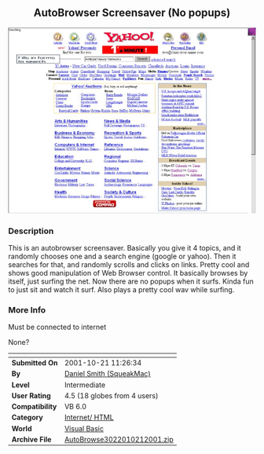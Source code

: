 ﻿<div align="center">

## AutoBrowser Screensaver \(No popups\)

<img src="PIC20011021125407057.jpg">
</div>

### Description

This is an autobrowser screensaver. Basically you give it 4 topics, and it randomly chooses one and a search engine (google or yahoo). Then it searches for that, and randomly scrolls and clicks on links. Pretty cool and shows good manipulation of Web Browser control. It basically browses by itself, just surfing the net. Now there are no popups when it surfs. Kinda fun to just sit and watch it surf. Also plays a pretty cool wav while surfing.
 
### More Info
 
Must be connected to internet

None?


<span>             |<span>
---                |---
**Submitted On**   |2001-10-21 11:26:34
**By**             |[Daniel Smith \(SqueakMac\)](https://github.com/Planet-Source-Code/PSCIndex/blob/master/ByAuthor/daniel-smith-squeakmac.md)
**Level**          |Intermediate
**User Rating**    |4.5 (18 globes from 4 users)
**Compatibility**  |VB 6\.0
**Category**       |[Internet/ HTML](https://github.com/Planet-Source-Code/PSCIndex/blob/master/ByCategory/internet-html__1-34.md)
**World**          |[Visual Basic](https://github.com/Planet-Source-Code/PSCIndex/blob/master/ByWorld/visual-basic.md)
**Archive File**   |[AutoBrowse3022010212001\.zip](https://github.com/Planet-Source-Code/daniel-smith-squeakmac-autobrowser-screensaver-no-popups__1-28299/archive/master.zip)








